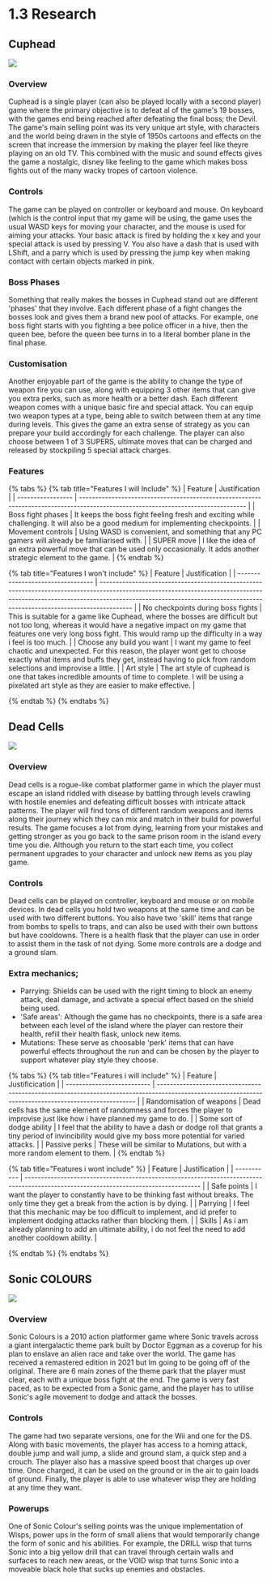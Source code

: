# 1.3 Research

## Cuphead

![](../.gitbook/assets/image.png)

### Overview

Cuphead is a single player (can also be played locally with a second player) game where the primary objective is to defeat al of the game's 19 bosses, with the games end being reached after defeating the final boss; the Devil. The game's main selling point was its very unique art style, with characters and the world being drawn in the style of 1950s cartoons and effects on the screen that increase the immersion by making the player feel like theyre playing on an old TV. This combined with the music and sound effects gives the game a nostalgic, disney like feeling to the game which makes boss fights out of the many wacky tropes of cartoon violence.



### Controls

The game can be played on controller or keyboard and mouse. On keyboard (which is the control input that my game will be using, the game uses the usual WASD keys for moving your character, and the mouse is used for aiming your attacks. Your basic attack is fired by holding the x key and your special attack is used by pressing V. You also have a dash that is used with LShift, and a parry which is used by pressing the jump key when making contact with certain objects marked in pink.&#x20;

### Boss Phases

Something that really makes the bosses in Cuphead stand out are different 'phases' that they involve. Each different phase of a fight changes the bosses look and gives them a brand new pool of attacks. For example, one boss fight starts with you fighting a bee police officer in a hive, then the queen bee, before the queen bee turns in to a literal bomber plane in the final phase.

### Customisation

Another enjoyable part of the game is the ability to change the type of weapon fire you can use, along with equipping 3 other items that can give you extra perks, such as more health or a better dash. Each different weapon comes with a unique basic fire and special attack. You can equip two weapon types at a type, being able to switch between them at any time during levels. This gives the game an extra sense of strategy as you can prepare your build accordingly for each challenge. The player can also choose between 1 of 3 SUPERS, ultimate moves that can be charged and released by stockpiling 5 special attack charges.



### Features

{% tabs %}
{% tab title="Features I will Include" %}
| Feature           | Justification                                                                                                                     |
| ----------------- | --------------------------------------------------------------------------------------------------------------------------------- |
| Boss fight phases | It keeps the boss fight feeling fresh and exciting while challenging. It will also be a good medium for implementing checkpoints. |
| Movement controls | Using WASD is convenient, and something that any PC gamers will already be familiarised with.                                     |
| SUPER move        | I like the idea of an extra powerful move that can be used only occasionally. It adds another strategic element to the game.      |
{% endtab %}

{% tab title="Features I won't include" %}
| Feature                           | Justification                                                                                                                                                                                                                                        |
| --------------------------------- | ---------------------------------------------------------------------------------------------------------------------------------------------------------------------------------------------------------------------------------------------------- |
| No checkpoints during boss fights | This is suitable for a game like Cuphead, where the bosses are difficult but not too long, whereas it would have a negative impact on my game that features one very long boss fight. This would ramp up the difficulty in a way i feel is too much. |
| Choose any build you want         | I want my game to feel chaotic and unexpected. For this reason, the player wont get to choose exactly what items and buffs they get, instead having to pick from random selections and improvise a little.                                           |
| Art style                         | The art style of cuphead is one that takes incredible amounts of time to complete. I will be using a pixelated art style as they are easier to make effective.                                                                                       |


{% endtab %}
{% endtabs %}



## Dead Cells

![](<../.gitbook/assets/image (2).png>)



### Overview

Dead cells is a rogue-like combat platformer game in which the player must escape an island riddled with disease by battling through levels crawling with hostile enemies and defeating difficult bosses with intricate attack patterns. The player will find tons of different random weapons and items along their journey which they can mix and match in their build for powerful results. The game focuses a lot from dying, learning from your mistakes and getting stronger as you go back to the same prison room in the island every time you die. Although you return to the start each time, you collect permanent upgrades to your character and unlock new items as you play game.



### Controls

Dead cells can be played on controller, keyboard and mouse or on mobile devices. In dead cells you hold two weapons at the same time and can be used with two different buttons. You also have two 'skill' items that range from bombs to spells to traps, and can also be used with their own buttons but have cooldowns. There is a health flask that the player can use in order to assist them in the task of not dying. Some more controls are a dodge and a ground slam.



### Extra mechanics;

* Parrying: Shields can be used with the right timing to block an enemy attack, deal damage, and activate a special effect based on the shield being used.
* 'Safe areas': Although the game has no checkpoints, there is a safe area between each level of the island where the player can restore their health, refill their health flask, unlock new items.
* Mutations: These serve as choosable 'perk' items that can have powerful effects throughout the run and can be chosen by the player to support whatever play style  they choose.

{% tabs %}
{% tab title="Features i will include" %}
| Feature                    | Justificication                                                                                                                                       |
| -------------------------- | ----------------------------------------------------------------------------------------------------------------------------------------------------- |
| Randomisation of weapons   | Dead cells has the same element of randomness and forces the player to improvise just like how i have planned my game to do.                          |
| Some sort of dodge ability | I feel that the ability to have a dash or dodge roll that grants a tiny period of invincibility would give my boss more potential for varied attacks. |
| Passive perks              | These will be similar to Mutations, but with a more random element to them.                                                                           |
{% endtab %}

{% tab title="Features i wont include" %}
| Feature     | Justification                                                                                                                        |
| ----------- | ------------------------------------------------------------------------------------------------------------------------------------ |
| Safe points | I want the player to constantly have to be thinking fast without breaks. The only time they get a break from the action is by dying. |
| Parrying    | I feel that this mechanic may be too difficult to implement, and id prefer to implement dodging attacks rather than blocking them.   |
| Skills      | As i am already planning to add an ultimate ability, i do not feel the need to add another cooldown ability.                         |


{% endtab %}
{% endtabs %}

## Sonic COLOURS

![](<../.gitbook/assets/image (1).png>)

### Overview

Sonic Colours is a 2010 action platformer game where Sonic travels across a giant intergalactic theme park built by Doctor Eggman as a coverup for his plan to enslave an alien race and take over the world. The game has received a remastered edition in 2021 but Im going to be going off of the original. There are 6 main zones of the theme park that the player must clear, each with a unique boss fight at the end. The game is very fast paced, as to be expected from a Sonic game, and the player has to utilise Sonic's agile movement to dodge and attack the bosses.&#x20;



### Controls

The game had two separate versions, one for the Wii and one for the DS. Along with basic movements, the player has access to a homing attack, double jump and wall jump, a slide and ground slam, a quick step and a crouch. The player also has a massive speed boost that charges up over time. Once charged, it can be used on the ground or in the air to gain loads of ground. Finally, the player is able to use whatever wisp they are holding at any time they want.



### Powerups

One of Sonic Colour's selling points was the unique implementation of Wisps, power ups in the form of small aliens that would temporarily change the form of sonic and his abilities. For example, the DRILL wisp that turns Sonic into a big yellow drill that can travel through certain walls and surfaces to reach new areas, or the VOID wisp that turns Sonic into a moveable black hole that sucks up enemies and obstacles.



